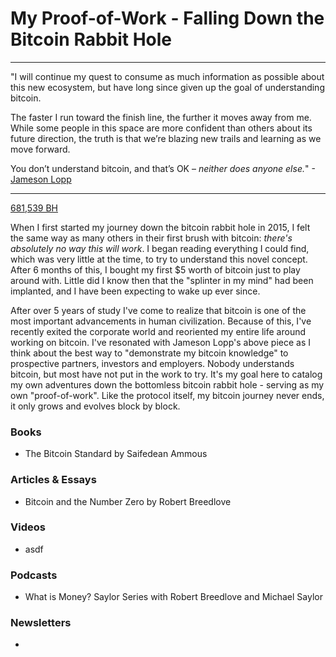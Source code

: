 # My Proof-of-Work - Falling Down the Bitcoin Rabbit Hole
***

"I will continue my quest to consume as much information as possible about this new ecosystem, but have long since given up the goal of understanding bitcoin.

The faster I run toward the finish line, the further it moves away from me. While some people in this space are more confident than others about its future direction, the truth is that we’re blazing new trails and learning as we move forward.  

You don’t understand bitcoin, and that’s OK – _neither does anyone else._" -[Jameson Lopp](https://www.coindesk.com/nobody-understands-bitcoin-thats-ok)

***

[681,539 BH](https://blockstream.info/block/00000000000000000003145493db18ee69a7c3da96d32791fcc246452847caa3)

When I first started my journey down the bitcoin rabbit hole in 2015, I felt the same way as many others in their first brush with bitcoin: *_there's absolutely no way this will work_*.  I began reading everything I could find, which was very little at the time, to try to understand this novel concept.  After 6 months of this, I bought my first $5 worth of bitcoin just to play around with.  Little did I know then that the "splinter in my mind" had been implanted, and I have been expecting to wake up ever since.

After over 5 years of study I've come to realize that bitcoin is one of the most important advancements in human civilization.  Because of this, I've recently exited the corporate world and reoriented my entire life around working on bitcoin.  I've resonated with Jameson Lopp's above piece as I think about the best way to "demonstrate my bitcoin knowledge" to prospective partners, investors and employers.  Nobody understands bitcoin, but most have not put in the work to try.  It's my goal here to catalog my own adventures down the bottomless bitcoin rabbit hole - serving as my own "proof-of-work".  Like the protocol itself, my bitcoin journey never ends, it only grows and evolves block by block.

### Books
* The Bitcoin Standard by Saifedean Ammous

### Articles & Essays
* Bitcoin and the Number Zero by Robert Breedlove

### Videos
* asdf

### Podcasts
* What is Money? Saylor Series with Robert Breedlove and Michael Saylor

### Newsletters
* 
